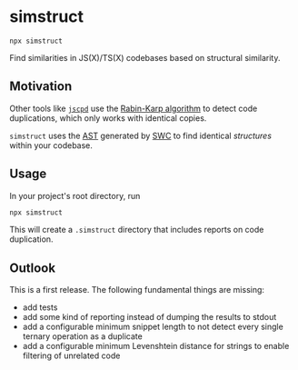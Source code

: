 # simstruct

`npx simstruct`

Find similarities in JS(X)/TS(X) codebases based on structural similarity.

## Motivation

Other tools like [`jscpd`](https://github.com/kucherenko/jscpd) use the [Rabin-Karp algorithm](https://en.wikipedia.org/wiki/Rabin%E2%80%93Karp_algorithm) to detect code duplications, which only works with identical copies.

`simstruct` uses the [AST](https://en.wikipedia.org/wiki/Abstract_syntax_tree) generated by [SWC](https://swc.rs/) to find identical *structures* within your codebase.

## Usage

In your project's root directory, run

```sh
npx simstruct
```

This will create a `.simstruct` directory that includes reports on code duplication.

## Outlook

This is a first release. The following fundamental things are missing:

- add tests
- add some kind of reporting instead of dumping the results to stdout
- add a configurable minimum snippet length to not detect every single ternary operation as a duplicate
- add a configurable minimum Levenshtein distance for strings to enable filtering of unrelated code